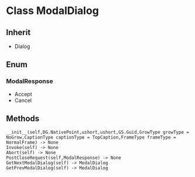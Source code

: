 # Class ModalDialog

## Inherit

* Dialog

## Enum

### ModalResponse

* Accept
* Cancel


## Methods
```
__init__(self,DG.NativePoint,ushort,ushort,GS.Guid,GrowType growType = NoGrow,CaptionType captionType = TopCaption,FrameType frameType = NormalFrame) -> None
Invoke(self) -> None
Abort(self) -> None
PostCloseRequest(self,ModalResponse) -> None
GetNextModalDialog(self) -> ModalDialog
GetPrevModalDialog(self) -> ModalDialog
```
